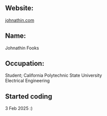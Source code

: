 ## Website:
[johnathin.com](https://johnathin.com/)

## Name:
  Johnathin Fooks
  
## Occupation:
  Student; California Polytechnic State University <br>
  Electrical Engineering
  
## Started coding
  3 Feb 2025 :)
